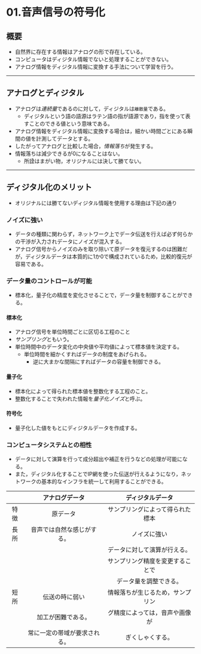 01.音声信号の符号化
===

## 概要

- 自然界に存在する情報はアナログの形で存在している。
- コンピュータはディジタル情報でないと処理することができない。
- アナログ情報をディジタル情報に変換する手法について学習を行う。

---

## アナログとディジタル

- アナログは*連続量*であるのに対して，ディジタルは`離散量`である。
  - ディジタルという語の語源はラテン語の指が語源であり，指を使って表すことのできる値という意味である。
- アナログ情報をディジタル情報に変換する場合は，細かい時間ごとにある瞬間の値を計測してデータとする。
- したがってアナログと比較した場合，*情報落ち*が発生する。
- 情報落ちは減少できるが0になることはない。
  - 所詮はまがい物，オリジナルには決して勝てない。

---

## ディジタル化のメリット

- オリジナルには勝てないディジタル情報を使用する理由は下記の通り

### ノイズに強い

- データの種類に関わらず，ネットワーク上でデータ伝送を行えば必ず何らかの干渉が入力されデータにノイズが混入する。
- アナログ信号からノイズのみを取り除いて原データを復元するのは困難だが，ディジタルデータは本質的に1か0で構成されているため，比較的復元が容易である。

### データ量のコントロールが可能

- 標本化，量子化の精度を変化させることで，データ量を制御することができる。

#### 標本化

- アナログ信号を単位時間ごとに区切る工程のこと
- *サンプリング*ともいう。
- 単位時間中のデータ変化の中央値や平均値によって標本値を決定する。
  - 単位時間を細かくすればデータの制度をあげられる。
	- 逆に大まかな間隔にすればデータの容量を制御できる。

#### 量子化

- 標本化によって得られた標本値を整数化する工程のこと。
- 整数化することで失われた情報を*量子化ノイズ*と呼ぶ。

#### 符号化

- 量子化した値をもとにディジタルデータを作成する。

### コンピュータシステムとの相性

- データに対して演算を行って成分超出や補正を行うなどの処理が可能になる。
- また，ディジタル化することでIP網を使った伝送が行えるようになり，ネットワークの基本的なインフラを統一して利用することができる。

|    |アナログデータ              |ディジタルデータ                |
|:--:|:--------------------------:|:------------------------------:|
|特徴|原データ                    |サンプリングによって得られた標本|
|長所|音声では自然な感じがする。  |ノイズに強い                    |
|    |                            |データに対して演算が行える。    |
|    |                            |サンプリング精度を変更することで|
|    |                            |データ量を調整できる。          |
|短所|伝送の時に弱い              |情報落ちが生じるため，サンプリン|
|    |加工が困難である。          |グ精度によっては，音声や画像が  |
|    |常に一定の帯域が要求される。|ぎくしゃくする。                |



